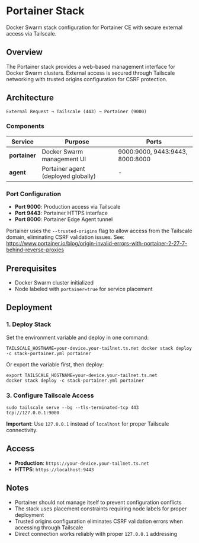 # Portainer Stack

Docker Swarm stack configuration for Portainer CE with secure external access via Tailscale.

## Overview

The Portainer stack provides a web-based management interface for Docker Swarm clusters. External access is secured through Tailscale networking with trusted origins configuration for CSRF protection.

## Architecture

```
External Request → Tailscale (443) → Portainer (9000)
```

### Components

| Service       | Purpose                             | Ports                           |
| ------------- | ----------------------------------- | ------------------------------- |
| **portainer** | Docker Swarm management UI          | 9000:9000, 9443:9443, 8000:8000 |
| **agent**     | Portainer agent (deployed globally) | -                               |

### Port Configuration

- **Port 9000**: Production access via Tailscale
- **Port 9443**: Portainer HTTPS interface
- **Port 8000**: Portainer Edge Agent tunnel

Portainer uses the `--trusted-origins` flag to allow access from the Tailscale domain, eliminating CSRF validation issues. See: https://www.portainer.io/blog/origin-invalid-errors-with-portainer-2-27-7-behind-reverse-proxies

## Prerequisites

- Docker Swarm cluster initialized
- Node labeled with `portainer=true` for service placement

## Deployment

### 1. Deploy Stack

Set the environment variable and deploy in one command:

```shell
TAILSCALE_HOSTNAME=your-device.your-tailnet.ts.net docker stack deploy -c stack-portainer.yml portainer
```

Or export the variable first, then deploy:

```shell
export TAILSCALE_HOSTNAME=your-device.your-tailnet.ts.net
docker stack deploy -c stack-portainer.yml portainer
```

### 3. Configure Tailscale Access

```shell
sudo tailscale serve --bg --tls-terminated-tcp 443 tcp://127.0.0.1:9000
```

**Important**: Use `127.0.0.1` instead of `localhost` for proper Tailscale connectivity.

## Access

- **Production**: `https://your-device.your-tailnet.ts.net`
- **HTTPS**: `https://localhost:9443`

## Notes

- Portainer should not manage itself to prevent configuration conflicts
- The stack uses placement constraints requiring node labels for proper deployment
- Trusted origins configuration eliminates CSRF validation errors when accessing through Tailscale
- Direct connection works reliably with proper `127.0.0.1` addressing
